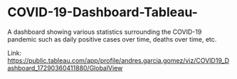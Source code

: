 # COVID-19-Dashboard-Tableau-
A dashboard showing various statistics surrounding the COVID-19 pandemic such as daily positive cases over time, deaths over time, etc.

Link: https://public.tableau.com/app/profile/andres.garcia.gomez/viz/COVID19_Dashboard_17290360411880/GlobalView
